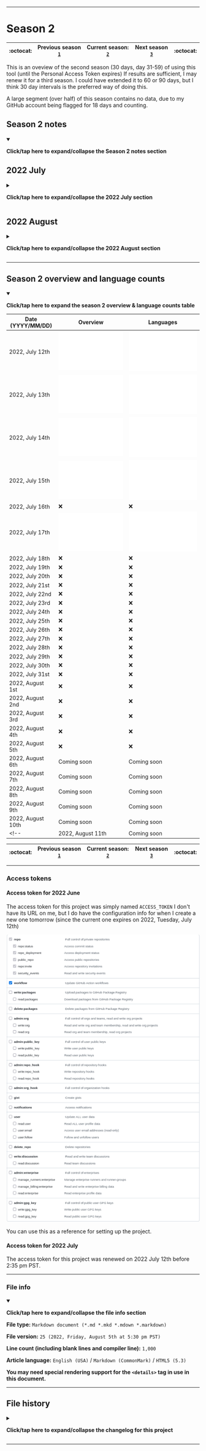 
***

# Season 2

| :octocat: | Previous season [`1`](/Seasons/1/) | **Current season:** [`2`](/Seasons/2/) | Next season [`3`](/Seasons/3/) | :octocat: |
|---|---|---|---|---|

This is an oveview of the second season (30 days, day 31-59) of using this tool (until the Personal Access Token expires) If results are sufficient, I may renew it for a third season. I could have extended it to 60 or 90 days, but I think 30 day intervals is the preferred way of doing this.

A large segment (over half) of this season contains no data, due to my GitHub account being flagged for 18 days and counting.

## Season 2 notes

<details open><summary><p lang="en"><b>Click/tap here to expand/collapse the Season 2 notes section</b></p></summary>

## 2022 July

<details><summary><p lang="en"><b>Click/tap here to expand/collapse the 2022 July section</b></p></summary>

### 2022 July 12th

<details><summary><p lang="en"><b>Click/tap here to expand/collapse the entry for 2022 July 12th</b></p></summary>

**2022 July 12th**

The process ran successfully today, but gave poor results. At least it ran on its last day with the first access token. This was its fifth consecutive day of running again.

I put the workflow runs into 5 categories:

- **Category 0:** `Complete failure` - _The process did not run_
- **Category 1:** `R0800` - _Partial success, with 800 out of 1500+ repositories scanned/indexed_
- **Category 2:** `R0900` - _Partial success, with 900 out of 1500+ repositories scanned/indexed_
- **Category 3:** `R1000` - _Moderate success, with 1000 out of 1500+ repositories scanned/indexed_
- **Category 4:** `Complete success` - _The process ran and gave accurate results_

Today was a category 2 day.

Today, Java fell off the top 15, with SVG replacing it.

I have noted that a good way to see if it ran correctly or not is to check the overview image card. If it says `No name` instead of my original GitHub username (`Sean P. Myrick V19.1.7.2`) (not my handle, `seanpm2001`) then it ran incorrectly. Otherwise, it worked correctly. For personal usage, I can tell it ran worse when the counted repositories is `800` instead of `900` or `1000` additionally, if my GitHub username doesn't come up, the card puts `0` for the total commit count.

</details>

### 2022 July 13th

<details><summary><p lang="en"><b>Click/tap here to expand/collapse the entry for 2022 July 13th</b></p></summary>

**2022 July 13th**

The process ran successfully today, and gave accurate results, which it hasn't done in over 2 weeks. This was its sixth consecutive day of running again.

I put the workflow runs into 5 categories:

- **Category 0:** `Complete failure` - _The process did not run_
- **Category 1:** `R0800` - _Partial success, with 800 out of 1500+ repositories scanned/indexed_
- **Category 2:** `R0900` - _Partial success, with 900 out of 1500+ repositories scanned/indexed_
- **Category 3:** `R1000` - _Moderate success, with 1000 out of 1500+ repositories scanned/indexed_
- **Category 4:** `Complete success` - _The process ran and gave accurate results_

Today was a category 4 day.

I made the observation that when successfully ran, only 10 languages are listed, but when it doesn't run successfully, only 15 languages are listed.

The line of code count is now over 109 million. The 8 million line jump was due to importing 3 versions of Swift, 1 version of Pascal, and 1 version of Python into the WacOS project source repository.

The process took an additional 5 minutes after the images were generated and pushed to main, despite everything being done.

I have noted that a good way to see if it ran correctly or not is to check the overview image card. If it says `No name` instead of my original GitHub username (`Sean P. Myrick V19.1.7.2`) (not my handle, `seanpm2001`) then it ran incorrectly. Otherwise, it worked correctly. For personal usage, I can tell it ran worse when the counted repositories is `800` instead of `900` or `1000` additionally, if my GitHub username doesn't come up, the card puts `0` for the total commit count.

</details>

### 2022 July 14th

<details><summary><p lang="en"><b>Click/tap here to expand/collapse the entry for 2022 July 14th</b></p></summary>

**2022 July 14th**

The process ran successfully today, but gave inaccurate results. This was its seventh consecutive day of running again.

I put the workflow runs into 5 categories:

- **Category 0:** `Complete failure` - _The process did not run_
- **Category 1:** `R0800` - _Partial success, with 800 out of 1500+ repositories scanned/indexed_
- **Category 2:** `R0900` - _Partial success, with 900 out of 1500+ repositories scanned/indexed_
- **Category 3:** `R1000` - _Moderate success, with 1000 out of 1500+ repositories scanned/indexed_
- **Category 4:** `Complete success` - _The process ran and gave accurate results_

Today was a category 3 day.

I made the observation that when successfully ran, only 10 languages are listed, but when it doesn't run successfully, only 15 languages are listed.

The process didn't start until its latest instance tonight, not starting until 7:44 pm PST.

I have noted that a good way to see if it ran correctly or not is to check the overview image card. If it says `No name` instead of my original GitHub username (`Sean P. Myrick V19.1.7.2`) (not my handle, `seanpm2001`) then it ran incorrectly. Otherwise, it worked correctly. For personal usage, I can tell it ran worse when the counted repositories is `800` instead of `900` or `1000` additionally, if my GitHub username doesn't come up, the card puts `0` for the total commit count.

</details>

### 2022 July 15th

<details><summary><p lang="en"><b>Click/tap here to expand/collapse the entry for 2022 July 15th</b></p></summary>

**2022 July 15th**

The process ran successfully today, but gave inaccurate results. This was its eighth consecutive day of running again.

I put the workflow runs into 5 categories:

- **Category 0:** `Complete failure` - _The process did not run_
- **Category 1:** `R0800` - _Partial success, with 800 out of 1500+ repositories scanned/indexed_
- **Category 2:** `R0900` - _Partial success, with 900 out of 1500+ repositories scanned/indexed_
- **Category 3:** `R1000` - _Moderate success, with 1000 out of 1500+ repositories scanned/indexed_
- **Category 4:** `Complete success` - _The process ran and gave accurate results_

Today was a category 3 day.

I made the observation that when successfully ran, only 10 languages are listed, but when it doesn't run successfully, only 15 languages are listed.

The process started early today, and I have learned to like having both inaccurate and accurate results, because they both give off different variations of stats.

I have noted that a good way to see if it ran correctly or not is to check the overview image card. If it says `No name` instead of my original GitHub username (`Sean P. Myrick V19.1.7.2`) (not my handle, `seanpm2001`) then it ran incorrectly. Otherwise, it worked correctly. For personal usage, I can tell it ran worse when the counted repositories is `800` instead of `900` or `1000` additionally, if my GitHub username doesn't come up, the card puts `0` for the total commit count.

</details>

### 2022 July 16th

<details><summary><p lang="en"><b>Click/tap here to expand/collapse the entry for 2022 July 16th</b></p></summary>

**2022 July 16th**

The process ran unsuccessfully today, failing within 2 minutes, and breaking its 8 day consecutive streak.

I put the workflow runs into 5 categories:

- **Category 0:** `Complete failure` - _The process did not run_
- **Category 1:** `R0800` - _Partial success, with 800 out of 1500+ repositories scanned/indexed_
- **Category 2:** `R0900` - _Partial success, with 900 out of 1500+ repositories scanned/indexed_
- **Category 3:** `R1000` - _Moderate success, with 1000 out of 1500+ repositories scanned/indexed_
- **Category 4:** `Complete success` - _The process ran and gave accurate results_

Today was a category 0 day.

I made the observation that when successfully ran, only 10 languages are listed, but when it doesn't run successfully, only 15 languages are listed.

I have noted that a good way to see if it ran correctly or not is to check the overview image card. If it says `No name` instead of my original GitHub username (`Sean P. Myrick V19.1.7.2`) (not my handle, `seanpm2001`) then it ran incorrectly. Otherwise, it worked correctly. For personal usage, I can tell it ran worse when the counted repositories is `800` instead of `900` or `1000` additionally, if my GitHub username doesn't come up, the card puts `0` for the total commit count.

</details>

### 2022 July 17th

<details><summary><p lang="en"><b>Click/tap here to expand/collapse the entry for 2022 July 17th</b></p></summary>

**2022 July 17th**

The process ran successfully today and gave full results. Today was its first consecutive day of running again.

I put the workflow runs into 5 categories:

- **Category 0:** `Complete failure` - _The process did not run_
- **Category 1:** `R0800` - _Partial success, with 800 out of 1500+ repositories scanned/indexed_
- **Category 2:** `R0900` - _Partial success, with 900 out of 1500+ repositories scanned/indexed_
- **Category 3:** `R1000` - _Moderate success, with 1000 out of 1500+ repositories scanned/indexed_
- **Category 4:** `Complete success` - _The process ran and gave accurate results_

Today was a category 4 day. The process took an additional 5 minutes to clean up, even after everything was already pushed to the main branch.

I made the observation that when successfully ran, only 10 languages are listed, but when it doesn't run successfully, only 15 languages are listed.

I have noted that a good way to see if it ran correctly or not is to check the overview image card. If it says `No name` instead of my original GitHub username (`Sean P. Myrick V19.1.7.2`) (not my handle, `seanpm2001`) then it ran incorrectly. Otherwise, it worked correctly. For personal usage, I can tell it ran worse when the counted repositories is `800` instead of `900` or `1000` additionally, if my GitHub username doesn't come up, the card puts `0` for the total commit count.

</details>

### 2022 July 18th

<details><summary><p lang="en"><b>Click/tap here to expand/collapse the entry for 2022 July 18th</b></p></summary>

**2022 July 18th**

The process ran unsuccessfully today, failing within 3 minutes, and breaking its 1 day consecutive streak.

I put the workflow runs into 5 categories:

- **Category 0:** `Complete failure` - _The process did not run_
- **Category 1:** `R0800` - _Partial success, with 800 out of 1500+ repositories scanned/indexed_
- **Category 2:** `R0900` - _Partial success, with 900 out of 1500+ repositories scanned/indexed_
- **Category 3:** `R1000` - _Moderate success, with 1000 out of 1500+ repositories scanned/indexed_
- **Category 4:** `Complete success` - _The process ran and gave accurate results_

Today was a category 0 day.

I made the observation that when successfully ran, only 10 languages are listed, but when it doesn't run successfully, only 15 languages are listed.

For this repository, I am now including error dumps in Python traceback format (`*.pytb`) which will still be viewable as plain text through `README.pytb` files.

I have noted that a good way to see if it ran correctly or not is to check the overview image card. If it says `No name` instead of my original GitHub username (`Sean P. Myrick V19.1.7.2`) (not my handle, `seanpm2001`) then it ran incorrectly. Otherwise, it worked correctly. For personal usage, I can tell it ran worse when the counted repositories is `800` instead of `900` or `1000` additionally, if my GitHub username doesn't come up, the card puts `0` for the total commit count.

</details>

### 2022 July 19th

<details><summary><p lang="en"><b>Click/tap here to expand/collapse the entry for 2022 July 19th</b></p></summary>

**2022 July 19th**

My GitHub account was suspended today, so the process couldn't run. That is the least of my problems, this has caused me an unimaginable amount of stress and fear.

</details>

### 2022 July 20th

<details><summary><p lang="en"><b>Click/tap here to expand/collapse the entry for 2022 July 20th</b></p></summary>

**2022 July 20th**

My GitHub account was still suspended today, so the process couldn't run. That is the least of my problems, this has caused me an unimaginable amount of stress and fear for 2 days now.

</details>

### 2022 July 21st

<details><summary><p lang="en"><b>Click/tap here to expand/collapse the entry for 2022 Jul 21st</b></p></summary>

**2022 July 21st**

My GitHub account was still suspended today (day 3) so the process couldn't run. That is the least of my problems, this has caused me an unimaginable amount of stress and fear for 3 days now.

</details>

### 2022 July 22nd

<details><summary><p lang="en"><b>Click/tap here to expand/collapse the entry for 2022 July 22nd</b></p></summary>

**2022 July 22nd**

My GitHub account was still suspended today (day 4) so the process couldn't run. That is the least of my problems, this has caused me an unimaginable amount of stress and fear for 4 days now. My morale has never been so low.

</details>

### 2022 July 23rd

<details><summary><p lang="en"><b>Click/tap here to expand/collapse the entry for 2022 July 23rd</b></p></summary>

**2022 July 23rd**

My GitHub account was still suspended today (day 5) so the process couldn't run. That is the least of my problems, this has caused me an unimaginable amount of stress and fear for 5 days now.

</details>

### 2022 July 24th

<details><summary><p lang="en"><b>Click/tap here to expand/collapse the entry for 2022 July 24th</b></p></summary>

**2022 July 24th**

My GitHub account was still suspended today (day 6) so the process couldn't run. That is the least of my problems, this has caused me an unimaginable amount of stress and fear for 6 days now.

</details>

### 2022 July 25th

<details><summary><p lang="en"><b>Click/tap here to expand/collapse the entry for 2022 July 25th</b></p></summary>

**2022 July 25th**

My GitHub account was still suspended today (day 7, or 1 week 0 days) so the process couldn't run. That is the least of my problems, this has caused me an unimaginable amount of stress and fear for several days now, but has been calm since. I am still extremely disappointed and a bit frustrated each day I log on to find that I am still flagged.

</details>

### 2022 July 26th

<details><summary><p lang="en"><b>Click/tap here to expand/collapse the entry for 2022 July 26th</b></p></summary>

**2022 July 26th**

My GitHub account was still suspended today (day 8, or 1 week, 1 day) so the process couldn't run. That is the least of my problems, this has caused me an unimaginable amount of stress and fear for several days now, but has been calm since. I am still extremely disappointed and a bit frustrated each day I log on to find that I am still flagged.

</details>

### 2022 July 27th

<details><summary><p lang="en"><b>Click/tap here to expand/collapse the entry for 2022 July 27th</b></p></summary>

**2022 July 27th**

My GitHub account was still suspended today (day 9, or 1 week, 2 days) so the process couldn't run. That is the least of my problems, this has caused me an unimaginable amount of stress and fear for several days now, but has been calm since. I am still extremely disappointed and a bit frustrated each day I log on to find that I am still flagged.

</details>

### 2022 July 28th

<details><summary><p lang="en"><b>Click/tap here to expand/collapse the entry for 2022 July 28th</b></p></summary>

**2022 July 28th**

My GitHub account was still suspended today (day 10, or 1 week, 3 days) so the process couldn't run. That is the least of my problems, this has caused me an unimaginable amount of stress and fear for several days now, but has been calm since. I am still extremely disappointed and a bit frustrated each day I log on to find that I am still flagged.

</details>

### 2022 July 29th

<details><summary><p lang="en"><b>Click/tap here to expand/collapse the entry for 2022 July 29th</b></p></summary>

**2022 July 29th**

My GitHub account was still suspended today (day 11, or 1 week, 4 days) so the process couldn't run. That is the least of my problems, this has caused me an unimaginable amount of stress and fear for several days now, but has been calm since. I am still extremely disappointed and a bit frustrated each day I log on to find that I am still flagged.

</details>

### 2022 July 30th

<details><summary><p lang="en"><b>Click/tap here to expand/collapse the entry for 2022 July 30th</b></p></summary>

**2022 July 30th**

My GitHub account was still suspended today (day 12, or 1 week, 5 days) so the process couldn't run. That is the least of my problems, this has caused me an unimaginable amount of stress and fear for several days now, but has been calm since. I am still extremely disappointed and a bit frustrated each day I log on to find that I am still flagged.

I am starting to fear that I won't have my account back by 2022, August 10th, and that the access token will expire before I can renew it.

</details>

### 2022 July 31st

<details><summary><p lang="en"><b>Click/tap here to expand/collapse the entry for 2022 July 31st</b></p></summary>

**2022 July 31st**

My GitHub account was still suspended today (day 13, or 1 week, 6 days) so the process couldn't run. That is the least of my problems, this has caused me an unimaginable amount of stress and fear for several days now, but has been calm since. I am still extremely disappointed and a bit frustrated each day I log on to find that I am still flagged.

I am starting to fear that I won't have my account back by 2022, August 10th, and that the access token will expire before I can renew it.

</details> <!-- 2022 July 31st !-->

</details> <!-- 2022 July !-->

## 2022 August

<details><summary><p lang="en"><b>Click/tap here to expand/collapse the 2022 August section</b></p></summary>

### 2022 August 1st

<details><summary><p lang="en"><b>Click/tap here to expand/collapse the entry for 2022 August 1st</b></p></summary>

**2022 August 1st**

My GitHub account was still suspended today (day 14, or 2 weeks, 0 days) so the process couldn't run. That is the least of my problems, this has caused me an unimaginable amount of stress and fear for several days now, but has been calm since. I am still extremely disappointed and a bit frustrated each day I log on to find that I am still flagged.

I am starting to fear that I won't have my account back by 2022, August 10th, and that the access token will expire before I can renew it.

</details>

### 2022 August 2nd

<details><summary><p lang="en"><b>Click/tap here to expand/collapse the entry for 2022 August 2nd</b></p></summary>

**2022 August 2nd**

My GitHub account was still suspended today (day 15, or 2 weeks, 1 day) so the process couldn't run. That is the least of my problems, this has caused me an unimaginable amount of stress and fear for several days now, but has been calm since. I am still extremely disappointed and a bit frustrated each day I log on to find that I am still flagged.

I am starting to fear that I won't have my account back by 2022, August 10th, and that the access token will expire before I can renew it. On 2022, August 2nd, it reached the point where an entire half of the season does not have data, as my account was flagged.

</details>

### 2022 August 3rd

<details><summary><p lang="en"><b>Click/tap here to expand/collapse the entry for 2022 August 3rd</b></p></summary>

**2022 August 3rd**

My GitHub account was still suspended today (day 16, or 2 weeks, 2 days) so the process couldn't run. That is the least of my problems, this has caused me an unimaginable amount of stress and fear for several days now, but has been calm since. I am still extremely disappointed and a bit frustrated each day I log on to find that I am still flagged.

I am starting to fear that I won't have my account back by 2022, August 10th, and that the access token will expire before I can renew it. On 2022, August 2nd, it reached the point where an entire half of the season does not have data, as my account was flagged.

</details>

### 2022 August 4th

<details><summary><p lang="en"><b>Click/tap here to expand/collapse the entry for 2022 August 4th</b></p></summary>

**2022 August 4th**

My GitHub account was still suspended today (day 17, or 2 weeks, 3 days) so the process couldn't run. That is the least of my problems, this has caused me an unimaginable amount of stress and fear for several days now, but has been calm since. I am still extremely disappointed and a bit frustrated each day I log on to find that I am still flagged. I recently got a response, but now I had to do the hard thing and delete all my organizations, a huge disappointment to me, and the most painful thing this year. Once this is done, the next appeal will likely go through.

I am starting to fear that I won't have my account back by 2022, August 10th, and that the access token will expire before I can renew it. On 2022, August 2nd, it reached the point where an entire half of the season does not have data, as my account was flagged.

</details>

### 2022 August 5th

<details open><summary><p lang="en"><b>Click/tap here to expand/collapse the entry for 2022 August 5th</b></p></summary>

**2022 August 5th**

My GitHub account was still suspended today (day 18, or 2 weeks, 4 days) so the process couldn't run. That is the least of my problems, this has caused me an unimaginable amount of stress and fear for several days now, but has been calm since. I am still extremely disappointed and a bit frustrated each day I log on to find that I am still flagged. I recently got a response, but now I had to do the hard thing and delete all my organizations, a huge disappointment to me, and the most painful thing this year. Once this is done, the next appeal will likely go through.

Unfortunately, another fork got thrown in the road, GitHub is refusing to delete my organizations, and also is refusing to let me delete my organizations. There is probably some sneaky workaround, but I am completely stumped now.

I am starting to fear that I won't have my account back by 2022, August 10th, and that the access token will expire before I can renew it. On 2022, August 2nd, it reached the point where an entire half of the season does not have data, as my account was flagged.

</details> <!-- 2022 August 5th !-->

</details> <!-- 2022 August !-->

</details> <!-- Season 2 !-->

***

## Season 2 overview and language counts

<details open><summary><p lang="en"><b>Click/tap here to expand the season 2 overview & language counts table</b></p></summary>

| Date (YYYY/MM/DD) | Overview | Languages |
|---|---|---|
| 2022, July 12th | ![/Seasons/2/SVG/Languages_GitHubStatsA_2022July12th.svg](/Seasons/2/SVG/Languages_GitHubStatsA_2022July12th.svg) | ![/Seasons/2/SVG/Overview_GitHubStatsA_2022July12th.svg](/Seasons/2/SVG/Overview_GitHubStatsA_2022July12th.svg) |
| 2022, July 13th | ![/Seasons/2/SVG/Languages_GitHubStatsA_2022July13th.svg](/Seasons/2/SVG/Languages_GitHubStatsA_2022July13th.svg) | ![/Seasons/2/SVG/Overview_GitHubStatsA_2022July13th.svg](/Seasons/2/SVG/Overview_GitHubStatsA_2022July13th.svg) |
| 2022, July 14th | ![/Seasons/2/SVG/Languages_GitHubStatsA_2022July14th.svg](/Seasons/2/SVG/Languages_GitHubStatsA_2022July14th.svg) | ![/Seasons/2/SVG/Overview_GitHubStatsA_2022July14th.svg](/Seasons/2/SVG/Overview_GitHubStatsA_2022July14th.svg) |
| 2022, July 15th | ![/Seasons/2/SVG/Languages_GitHubStatsA_2022July15th.svg](/Seasons/2/SVG/Languages_GitHubStatsA_2022July15th.svg) | ![/Seasons/2/SVG/Overview_GitHubStatsA_2022July15th.svg](/Seasons/2/SVG/Overview_GitHubStatsA_2022July15th.svg) |
| 2022, July 16th | :x: | :x: |
| 2022, July 17th | ![/Seasons/2/SVG/Languages_GitHubStatsA_2022July17th.svg](/Seasons/2/SVG/Languages_GitHubStatsA_2022July17th.svg) | ![/Seasons/2/SVG/Overview_GitHubStatsA_2022July17th.svg](/Seasons/2/SVG/Overview_GitHubStatsA_2022July17th.svg) |
| 2022, July 18th | :x: | :x: |
| 2022, July 19th | :x: | :x: |
| 2022, July 20th | :x: | :x: |
| 2022, July 21st | :x: | :x: |
| 2022, July 22nd | :x: | :x: |
| 2022, July 23rd | :x: | :x: |
| 2022, July 24th | :x: | :x: |
| 2022, July 25th | :x: | :x: |
| 2022, July 26th | :x: | :x: |
| 2022, July 27th | :x: | :x: |
| 2022, July 28th | :x: | :x: |
| 2022, July 29th | :x: | :x: |
| 2022, July 30th | :x: | :x: |
| 2022, July 31st | :x: | :x: |
| 2022, August 1st | :x: | :x: |
| 2022, August 2nd | :x: | :x: |
| 2022, August 3rd | :x: | :x: |
| 2022, August 4th | :x: | :x: |
| 2022, August 5th | :x: | :x: |
| 2022, August 6th | Coming soon | Coming soon |
| 2022, August 7th | Coming soon | Coming soon |
| 2022, August 8th | Coming soon | Coming soon |
| 2022, August 9th | Coming soon | Coming soon |
| 2022, August 10th | Coming soon | Coming soon |
<!-- | 2022, August 11th | Coming soon | Coming soon | !-->

</details>

| :octocat: | Previous season [`1`](/Seasons/1/) | **Current season:** [`2`](/Seasons/2/) | Next season [`3`](/Seasons/3/) | :octocat: |
|---|---|---|---|---|

***

### Access tokens

#### Access token for 2022 June

The access token for this project was simply named `ACCESS_TOKEN` I don't have its URL on me, but I do have the configuration info for when I create a new one tomorrow (since the current one expires on 2022, Tuesday, July 12th)

![/Seasons/1/ACCESS_TOKEN/ACCESS_TOKEN_2022June_Config.png](/Seasons/1/ACCESS_TOKEN/ACCESS_TOKEN_2022June_Config.png)

You can use this as a reference for setting up the project.

#### Access token for 2022 July

The access token for this project was renewed on 2022 July 12th before 2:35 pm PST.

***

### File info

<details open><summary><p lang="en"><b>Click/tap here to expand/collapse the file info section</b></p></summary>

**File type:** `Markdown document (*.md *.mkd *.mdown *.markdown)`

**File version:** `25 (2022, Friday, August 5th at 5:30 pm PST)`

**Line count (including blank lines and compiler line):** `1,000`

**Article language:** `English (USA)` / `Markdown (CommonMark)` / `HTML5 (5.3)`

**You may need special rendering support for the `<details>` tag in use in this document.**

</details>

***

## File history

<details><summary><p lang="en"><b>Click/tap here to expand/collapse the changelog for this project</b></p></summary>

<details><summary><p lang="en"><b>Version 1 (2022, Tuesday, July 12th at 2:45 pm PST)</b></p></summary>

**This version was made by:** [`@seanpm2001`](https://github.com/seanpm2001/)

[View this version separately](/Seasons/2/!OldVersions/README/English/USA/README_V1.md)

> Changes:

- [x] Started the file
- [x] Added the title section
- [x] Added the main table
- [x] Separated the access token section
- - [x] Added the master access token section
- - [x] Split off to the 2022 June access token section
- - [x] Added the 2022 July access token section
- [x] Remodified the file for season 2
- [x] Added the file info section
- [x] Added the changelog
- [ ] No other changes in version 1

</details>

<details><summary><p lang="en"><b>Version 2 (2022, Tuesday, July 12th at 9:25 pm PST)</b></p></summary>

**This version was made by:** [`@seanpm2001`](https://github.com/seanpm2001/)

[View this version separately](/Seasons/2/!OldVersions/README/English/USA/README_V2.md)

> Changes:

- [x] Gave notes on the current day of activity
- [x] Updated the notes section
- - [x] Added the July 12th notes section
- - [x] Updated the notes overview section
- [x] Updated the main table
- - [x] Added July 12th data to the table
- [x] Added the access token section
- [x] Updated the file info section
- [x] Updated the file history section
- [ ] No other changes in version 2

</details>

<details><summary><p lang="en"><b>Version 3 (2022, Wednesday, July 13th at 10:16 pm PST)</b></p></summary>

**This version was made by:** [`@seanpm2001`](https://github.com/seanpm2001/)

[View this version separately](/Seasons/2/!OldVersions/README/English/USA/README_V3.md)

> Changes:

- [x] Gave notes on the current day of activity
- [x] Updated the notes section
- - [x] Added the July 13th notes section
- - [x] Updated the notes overview section
- [x] Updated the main table
- - [x] Added July 13th data to the table
- [x] Updated the file info section
- [x] Updated the file history section
- [ ] No other changes in version 3

</details>

<details><summary><p lang="en"><b>Version 4 (2022, Thursday, July 14th at 10:45 pm PST)</b></p></summary>

**This version was made by:** [`@seanpm2001`](https://github.com/seanpm2001/)

[View this version separately](/Seasons/2/!OldVersions/README/English/USA/README_V4.md)

> Changes:

- [x] Gave notes on the current day of activity
- [x] Updated the notes section
- - [x] Added the July 14th notes section
- - [x] Updated the notes overview section
- [x] Updated the main table
- - [x] Added July 14th data to the table
- [x] Updated the file info section
- [x] Updated the file history section
- [ ] No other changes in version 4

</details>

<details><summary><p lang="en"><b>Version 5 (2022, Friday, July 15th at 8:38 pm PST)</b></p></summary>

**This version was made by:** [`@seanpm2001`](https://github.com/seanpm2001/)

[View this version separately](/Seasons/2/!OldVersions/README/English/USA/README_V5.md)

> Changes:

- [x] Gave notes on the current day of activity
- [x] Updated the notes section
- - [x] Added the July 15th notes section
- - [x] Updated the notes overview section
- [x] Updated the main table
- - [x] Added July 15th data to the table
- [x] Updated the file info section
- [x] Updated the file history section
- [ ] No other changes in version 5

</details>

<details><summary><p lang="en"><b>Version 6 (2022, Saturday, July 16th at 7:38 pm PST)</b></p></summary>

**This version was made by:** [`@seanpm2001`](https://github.com/seanpm2001/)

[View this version separately](/Seasons/2/!OldVersions/README/English/USA/README_V6.md)

> Changes:

- [x] Gave notes on the current day of activity
- [x] Updated the notes section
- - [x] Added the July 16th notes section
- - [x] Updated the notes overview section
- [x] Updated the main table
- - [x] Added July 16th data to the table
- [x] Updated the file info section
- [x] Updated the file history section
- [ ] No other changes in version 6

</details>

<details><summary><p lang="en"><b>Version 7 (2022, Sunday, July 17th at 9:35 pm PST)</b></p></summary>

**This version was made by:** [`@seanpm2001`](https://github.com/seanpm2001/)

[View this version separately](/Seasons/2/!OldVersions/README/English/USA/README_V7.md)

> Changes:

- [x] Gave notes on the current day of activity
- [x] Updated the notes section
- - [x] Added the July 17th notes section
- - [x] Updated the notes overview section
- [x] Updated the main table
- - [x] Added July 17th data to the table
- [x] Updated the file info section
- [x] Updated the file history section
- [ ] No other changes in version 7

</details>

<details><summary><p lang="en"><b>Version 8 (2022, Monday, July 18th at 8:00 pm PST)</b></p></summary>

**This version was made by:** [`@seanpm2001`](https://github.com/seanpm2001/)

[View this version separately](/Seasons/2/!OldVersions/README/English/USA/README_V8.md)

> Changes:

- [x] Gave notes on the current day of activity
- [x] Updated the notes section
- - [x] Added the July 18th notes section
- - [x] Updated the notes overview section
- [x] Updated the main table
- - [x] Added July 18th data to the table
- [x] Updated the file info section
- [x] Updated the file history section
- [ ] No other changes in version 8

</details>

<details><summary><p lang="en"><b>Version 9 (2022, Tuesday, July 19th at 9:26 pm PST)</b></p></summary>

**This version was made by:** [`@seanpm2001`](https://github.com/seanpm2001/)

[View this version separately](/Seasons/2/!OldVersions/README/English/USA/README_V9.md)

> Changes:

- [x] Gave notes on the current day of activity
- [x] Updated the notes section
- - [x] Added the July 19th notes section
- - [x] Updated the notes overview section
- [x] Updated the main table
- - [x] Added July 19th data to the table
- [x] Updated the file info section
- [x] Updated the file history section
- [ ] No other changes in version 9

</details>

<details><summary><p lang="en"><b>Version 10 (2022, Wednesday, July 20th at 8:34 pm PST)</b></p></summary>

**This version was made by:** [`@seanpm2001`](https://github.com/seanpm2001/)

[View this version separately](/Seasons/2/!OldVersions/README/English/USA/README_V10.md)

> Changes:

- [x] Gave notes on the current day of activity
- [x] Updated the notes section
- - [x] Added the July 20th notes section
- - [x] Updated the notes overview section
- [x] Updated the main table
- - [x] Added July 20th data to the table
- [x] Updated the file info section
- [x] Updated the file history section
- [ ] No other changes in version 10

</details>

<details><summary><p lang="en"><b>Version 11 (2022, Thursday, July 21st at 7:35 pm PST)</b></p></summary>

**This version was made by:** [`@seanpm2001`](https://github.com/seanpm2001/)

[View this version separately](/Seasons/2/!OldVersions/README/English/USA/README_V11.md)

> Changes:

- [x] Gave notes on the current day of activity
- [x] Updated the notes section
- - [x] Added the July 21st notes section
- - [x] Updated the notes overview section
- [x] Updated the main table
- - [x] Added July 21st data to the table
- [x] Updated the file info section
- [x] Updated the file history section
- [ ] No other changes in version 11

</details>

<details><summary><p lang="en"><b>Version 12 (2022, Saturday, July 23rd at 5:55 pm PST)</b></p></summary>

**This version was made by:** [`@seanpm2001`](https://github.com/seanpm2001/)

[View this version separately](/Seasons/2/!OldVersions/README/English/USA/README_V12.md)

> Changes:

- [x] Gave notes on the current day of activity
- [x] Updated the notes section
- - [x] Added the July 22nd notes section
- - [x] Added the July 23rd notes section
- - [x] Updated the notes overview section
- [x] Updated the main table
- - [x] Added July 22nd data to the table
- - [x] Added July 23rd data to the table
- [x] Updated the file info section
- [x] Updated the file history section
- [ ] No other changes in version 12

</details>

<details><summary><p lang="en"><b>Version 13 (2022, Sunday, July 24th at 7:03 pm PST)</b></p></summary>

**This version was made by:** [`@seanpm2001`](https://github.com/seanpm2001/)

[View this version separately](/Seasons/2/!OldVersions/README/English/USA/README_V13.md)

> Changes:

- [x] Gave notes on the current day of activity
- [x] Updated the notes section
- - [x] Added the July 24th notes section
- - [x] Updated the notes overview section
- [x] Updated the main table
- - [x] Added July 24th data to the table
- [x] Updated the file info section
- [x] Updated the file history section
- [ ] No other changes in version 13

</details>

<details><summary><p lang="en"><b>Version 14 (2022, Monday, July 25th at 8:44 pm PST)</b></p></summary>

**This version was made by:** [`@seanpm2001`](https://github.com/seanpm2001/)

[View this version separately](/Seasons/2/!OldVersions/README/English/USA/README_V14.md)

> Changes:

- [x] Gave notes on the current day of activity
- [x] Updated the notes section
- - [x] Added the July 25th notes section
- - [x] Updated the notes overview section
- [x] Updated the main table
- - [x] Added July 25th data to the table
- [x] Updated the file info section
- [x] Updated the file history section
- [ ] No other changes in version 14

</details>

<details><summary><p lang="en"><b>Version 15 (2022, Tuesday, July 26th at 7:38 pm PST)</b></p></summary>

**This version was made by:** [`@seanpm2001`](https://github.com/seanpm2001/)

[View this version separately](/Seasons/2/!OldVersions/README/English/USA/README_V15.md)

> Changes:

- [x] Gave notes on the current day of activity
- [x] Updated the notes section
- - [x] Added the July 26th notes section
- - [x] Updated the notes overview section
- [x] Updated the main table
- - [x] Added July 26th data to the table
- [x] Updated the file info section
- [x] Updated the file history section
- [ ] No other changes in version 15

</details>

<details><summary><p lang="en"><b>Version 16 (2022, Wednesday, July 27th at 7:15 pm PST)</b></p></summary>

**This version was made by:** [`@seanpm2001`](https://github.com/seanpm2001/)

[View this version separately](/Seasons/2/!OldVersions/README/English/USA/README_V16.md)

> Changes:

- [x] Gave notes on the current day of activity
- [x] Updated the notes section
- - [x] Added the July 27th notes section
- - [x] Updated the notes overview section
- [x] Updated the main table
- - [x] Added July 27th data to the table
- [x] Updated the file info section
- [x] Updated the file history section
- - [x] Added an option to view each version separately to all 16 changelog entries.
- [ ] No other changes in version 16

</details>

<details><summary><p lang="en"><b>Version 17 (2022, Thursday, July 28th at 7:44 pm PST)</b></p></summary>

**This version was made by:** [`@seanpm2001`](https://github.com/seanpm2001/)

[View this version separately](/Seasons/2/!OldVersions/README/English/USA/README_V17.md)

> Changes:

- [x] Gave notes on the current day of activity
- [x] Updated the notes section
- - [x] Added the July 28th notes section
- - [x] Updated the notes overview section
- [x] Updated the main table
- - [x] Added July 28th data to the table
- [x] Updated the file info section
- [x] Updated the file history section
- [ ] No other changes in version 17

</details>

<details><summary><p lang="en"><b>Version 18 (2022, Friday, July 29th at 7:49 pm PST)</b></p></summary>

**This version was made by:** [`@seanpm2001`](https://github.com/seanpm2001/)

[View this version separately](/Seasons/2/!OldVersions/README/English/USA/README_V18.md)

> Changes:

- [x] Gave notes on the current day of activity
- [x] Updated the notes section
- - [x] Added the July 29th notes section
- - [x] Updated the notes overview section
- [x] Updated the main table
- - [x] Added July 29th data to the table
- [x] Updated the file info section
- [x] Updated the file history section
- [ ] No other changes in version 18

</details>

<details><summary><p lang="en"><b>Version 19 (2022, Saturday, July 30th at 6:42 pm PST)</b></p></summary>

**This version was made by:** [`@seanpm2001`](https://github.com/seanpm2001/)

[View this version separately](/Seasons/2/!OldVersions/README/English/USA/README_V19.md)

> Changes:

- [x] Gave notes on the current day of activity
- [x] Updated the notes section
- - [x] Added the July 30th notes section
- - [x] Updated the notes overview section
- [x] Updated the main table
- - [x] Added July 30th data to the table
- [x] Updated the file info section
- [x] Updated the file history section
- [ ] No other changes in version 19

</details>

<details><summary><p lang="en"><b>Version 20 (2022, Sunday, July 31st at 4:32 pm PST)</b></p></summary>

**This version was made by:** [`@seanpm2001`](https://github.com/seanpm2001/)

[View this version separately](/Seasons/2/!OldVersions/README/English/USA/README_V20.md)

> Changes:

- [x] Gave notes on the current day of activity
- [x] Updated the notes section
- - [x] Added the July 31st notes section
- - [x] Updated the notes overview section
- [x] Updated the main table
- - [x] Added July 31st data to the table
- [x] Updated the file info section
- [x] Updated the file history section
- [ ] No other changes in version 20

</details>

<details><summary><p lang="en"><b>Version 21 (2022, Monday, August 1st at 4:02 pm PST)</b></p></summary>

**This version was made by:** [`@seanpm2001`](https://github.com/seanpm2001/)

[View this version separately](/Seasons/2/!OldVersions/README/English/USA/README_V21.md)

> Changes:

- [x] Gave notes on the current day of activity
- [x] Updated the notes section
- - [x] Added the August 1st notes section
- - [x] Updated the notes overview section
- [x] Updated the main table
- - [x] Added August 1st data to the table
- [x] Updated the file info section
- [x] Updated the file history section
- [ ] No other changes in version 21

</details>

<details><summary><p lang="en"><b>Version 22 (2022, Tuesday, August 2nd at 5:00 pm PST)</b></p></summary>

**This version was made by:** [`@seanpm2001`](https://github.com/seanpm2001/)

[View this version separately](/Seasons/2/!OldVersions/README/English/USA/README_V22.md)

> Changes:

- [x] Gave notes on the current day of activity
- [x] Updated the notes section
- - [x] Added the August 2nd notes section
- - [x] Updated the notes overview section
- [x] Updated the main table
- - [x] Added August 2nd data to the table
- [x] Updated the file info section
- [x] Updated the file history section
- [ ] No other changes in version 22

</details>

<details><summary><p lang="en"><b>Version 23 (2022, Wednesday, August 3rd at 4:35 pm PST)</b></p></summary>

**This version was made by:** [`@seanpm2001`](https://github.com/seanpm2001/)

[View this version separately](/Seasons/2/!OldVersions/README/English/USA/README_V23.md)

> Changes:

- [x] Gave notes on the current day of activity
- [x] Updated the notes section
- - [x] Added the August 3rd notes section
- - [x] Updated the notes overview section
- [x] Updated the main table
- - [x] Added August 3rd data to the table
- [x] Updated the file info section
- [x] Updated the file history section
- [ ] No other changes in version 23

</details>

<details><summary><p lang="en"><b>Version 24 (2022, Thursday, August 4th at 6:50 pm PST)</b></p></summary>

**This version was made by:** [`@seanpm2001`](https://github.com/seanpm2001/)

[View this version separately](/Seasons/2/!OldVersions/README/English/USA/README_V24.md)

> Changes:

- [x] Gave notes on the current day of activity
- [x] Updated the notes section
- - [x] Added the August 4th notes section
- - [x] Updated the notes overview section
- [x] Updated the main table
- - [x] Added August 4th data to the table
- [x] Updated the file info section
- [x] Updated the file history section
- [ ] No other changes in version 24

</details>

<details><summary><p lang="en"><b>Version 25 (2022, Friday, August 5th at 5:30 pm PST)</b></p></summary>

**This version was made by:** [`@seanpm2001`](https://github.com/seanpm2001/)

[View this version separately](/Seasons/2/!OldVersions/README/English/USA/README_V25.md)

> Changes:

- [x] Gave notes on the current day of activity
- [x] Revamped the dropdowns and listing for daily entries
- [x] Updated the notes section
- - [x] Added the August 5th notes section
- - [x] Updated the notes overview section
- [x] Updated the main table
- - [x] Added August 5th data to the table
- [x] Updated the file info section
- [x] Updated the file history section
- [ ] No other changes in version 25

</details>

</details>

***
